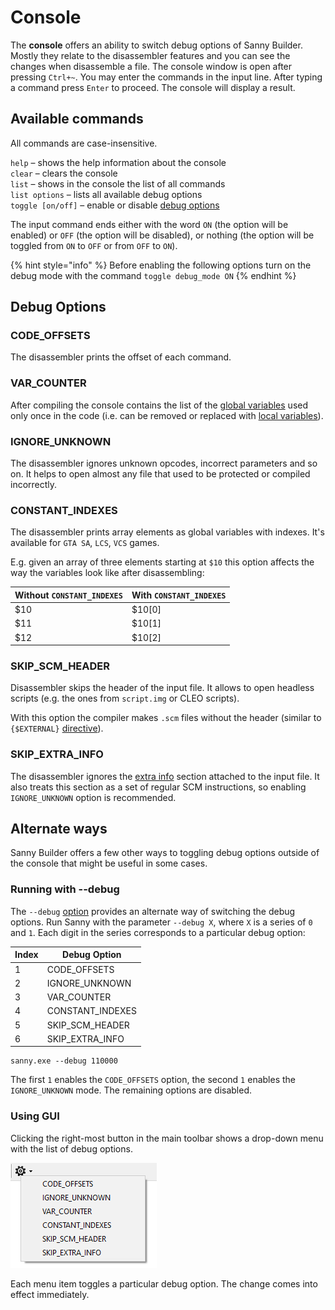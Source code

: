 # Console

The **console** offers an ability to switch debug options of Sanny Builder. Mostly they relate to the disassembler features and you can see the changes when disassemble a file. The console window is open after pressing `Ctrl+~`. You may enter the commands in the input line. After typing a command press  `Enter` to proceed. The console will display a result.

## Available commands 

All commands are case-insensitive.

`help` – shows the help information about the console\
`clear` – clears the console\
`list` – shows in the console the list of all commands\
`list options` – lists all available debug options\
`toggle [on/off]` – enable or disable [debug options](console.md#debug-options)

The input command ends either with the word `ON` (the option will be enabled) or `OFF` (the option will be disabled), or nothing (the option will be toggled from `ON` to `OFF` or from `OFF` to `ON`).

{% hint style="info" %}
Before enabling the following options turn on the debug mode with the command `toggle debug_mode ON`
{% endhint %}

## Debug Options

### CODE_OFFSETS

The disassembler prints the offset of each command.

### VAR_COUNTER

After compiling the console contains the list of the [global variables](../coding/variables.md#global-variables) used only once in the code (i.e. can be removed or replaced with [local variables](../coding/variables.md#local-variables)).

### IGNORE_UNKNOWN

The disassembler ignores unknown opcodes, incorrect parameters and so on. It helps to open almost any file that used to be protected or compiled incorrectly.

### CONSTANT_INDEXES

The disassembler prints array elements as global variables with indexes. It's available for `GTA SA`, `LCS`, `VCS` games.

E.g. given an array of three elements starting at `$10` this option affects the way the variables look like after disassembling:

| Without `CONSTANT_INDEXES` | With `CONSTANT_INDEXES` |
| -------------------------- | ----------------------- |
| $10                        | $10\[0]                 |
| $11                        | $10\[1]                 |
| $12                        | $10\[2]                 |

### SKIP_SCM_HEADER

Disassembler skips the header of the input file. It allows to open headless scripts (e.g. the ones from `script.img` or CLEO scripts). 

With this option the compiler makes `.scm` files without the header (similar to `{$EXTERNAL}` [directive](../coding/directives.md#usdexternal)).

### SKIP_EXTRA_INFO

The disassembler ignores the [extra info](options/general.md#add-extra-info-to-scm) section attached to the input file. It also treats this section as a set of regular SCM instructions, so enabling `IGNORE_UNKNOWN` option is recommended.

## Alternate ways

Sanny Builder offers a few other ways to toggling debug options outside of the console that might be useful in some cases.

### Running with --debug

The `--debug` [option](cli.md#debug) provides an alternate way of switching the debug options. Run Sanny with the parameter `--debug X`, where `X` is a series of `0` and `1`.  Each digit in the series corresponds to a particular debug option:

| Index | Debug Option     |
| ----- | ---------------- |
| 1     | CODE_OFFSETS     |
| 2     | IGNORE_UNKNOWN   |
| 3     | VAR_COUNTER      |
| 4     | CONSTANT_INDEXES |
| 5     | SKIP_SCM_HEADER  |
| 6     | SKIP_EXTRA_INFO  |

```
sanny.exe --debug 110000
```

The first `1` enables the `CODE_OFFSETS` option, the second `1` enables the `IGNORE_UNKNOWN` mode. The remaining options are disabled.

### Using GUI

Clicking the right-most button in the main toolbar shows a drop-down menu with the list of debug options.

![](../.gitbook/assets/sb-debug-options-dropdown.PNG)

Each menu item toggles a particular debug option. The change comes into effect immediately.

